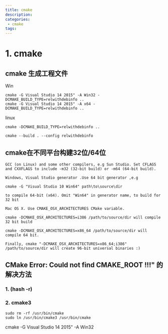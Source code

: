```yaml
---
title: cmake
description:
categories:
 - cmake
tags:
---
```


# 1. cmake


## cmake 生成工程文件

Win
```
cmake -G Visual Studio 14 2015" -A Win32 -DCMAKE_BUILD_TYPE=relwithdebinfo ..
cmake -G Visual Studio 14 2015" -A x64 -DCMAKE_BUILD_TYPE=relwithdebinfo ..
```

linux
```
cmake -DCMAKE_BUILD_TYPE=relwithdebinfo ..
```

```
cmake --build . --config relwithdebinfo
```


## cmake在不同平台构建32位/64位

```
GCC (on Linux) and some other compilers, e.g Sun Studio. Set CFLAGS and CXXFLAGS to include -m32 (32-bit build) or -m64 (64-bit build).

Windows, Visual Studio generator .Use 64 bit generator ,e.g

cmake -G "Visual Studio 10 Win64" path\to\source\dir

to compile 64-bit (x64). Omit "Win64" in generator name, to build for 32 bit

Mac OS X. Use CMAKE_OSX_ARCHITECTURES CMake variable.

cmake -DCMAKE_OSX_ARCHITECTURES=i386 /path/to/source/dir will compile 32 bit build

cmake -DCMAKE_OSX_ARCHITECTURES=x86_64 /path/to/source/dir will compile 64 bit.

Finally, cmake "-DCMAKE_OSX_ARCHITECTURES=x86_64;i386" /path/to/source/dir will create 96-bit universal binaries :)
```

## CMake Error: Could not find CMAKE_ROOT !!!" 的解决方法

### 1. (hash -r)
### 2. cmake3
```
sudo rm -rf /usr/bin/cmake
sudo ln /usr/bin/cmake3 /usr/bin/cmake
```


cmake -G Visual Studio 14 2015" -A Win32